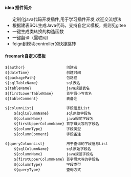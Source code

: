 #### idea 插件简介

<ul>定制化java代码开发插件,用于学习插件开发,欢迎交流想法
    <li>根据建表SQL生成Java代码，支持自定义模板，规则见gitee</li>
    <li>一键生成类转换的构造函数</li>
    <li>一键翻译（需联网）</li>
    <li>feign到模块controller的快捷跳转</li>
</ul>

#### freemark自定义模板

    ${author}                   创建者
    ${dateTime}                 创建时间
    ${packagePath}              包路径
    ${sqlTableName}             sql表名
    ${tableName}                java规范表名
    ${firstLowerTableName}      首字母小写表名
    ${tableComment}             表备注

    ${columnList}               字段信息List
        ${sqlColumnName}        sql原始字段名
        ${columnName}           java规范字段名
        ${firstUpperColumnName} 首字母大写的字段名
        ${columnType}           字段类型
        ${columnComment}        字段备注

    ${queryColumnList}          用于查询的字段信息List
        ${sqlColumnName}        sql原始字段名
        ${columnName}           java规范字段名
        ${firstUpperColumnName} 首字母大写的字段名
        ${columnType}           字段类型
        ${queryType}            查询方式
